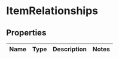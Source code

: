 # ItemRelationships

## Properties
Name | Type | Description | Notes
------------ | ------------- | ------------- | -------------

